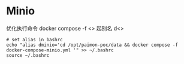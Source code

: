 # Minio

优化执行命令 docker compose -f <> 起别名 d<>

```shell
# set alias in bashrc
echo "alias dminio='cd /opt/paimon-poc/data && docker compose -f docker-compose-minio.yml '" >> ~/.bashrc
source ~/.bashrc
```